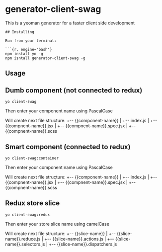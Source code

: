 # generator-client-swag

This is a yeoman generator for a faster client side development

```
## Installing

Run from your terminal:

```{r, engine='bash'}
npm install yo -g
npm isntall generator-client-swag -g
```

## Usage

## Dumb component (not connected to redux)

```{r, engine='bash'}
yo client-swag
```

Then enter your component name using PascalCase

Will create next file structure:
+-- {{component-name}}
|   +-- index.js
|   +-- {{compnent-name}}.jsx
|   +-- {{compnent-name}}.spec.jsx
|   +-- {{compnent-name}}.scss

## Smart component (connected to redux)

```{r, engine='bash'}
yo client-swag:container
```

Then enter your component name using PascalCase

Will create next file structure:
+-- {{component-name}}
|   +-- index.js
|   +-- {{compnent-name}}.jsx
|   +-- {{compnent-name}}.spec.jsx
|   +-- {{compnent-name}}.scss

## Redux store slice

```{r, engine='bash'}
yo client-swag:redux
```

Then enter your store slice name using camelCase

Will create next file structure:
+-- {{slice-name}}
|   +-- {{slice-name}}.reduce.js
|   +-- {{slice-name}}.actions.js
|   +-- {{slice-name}}.selectors.js
|   +-- {{slice-name}}.dispatchers.js
